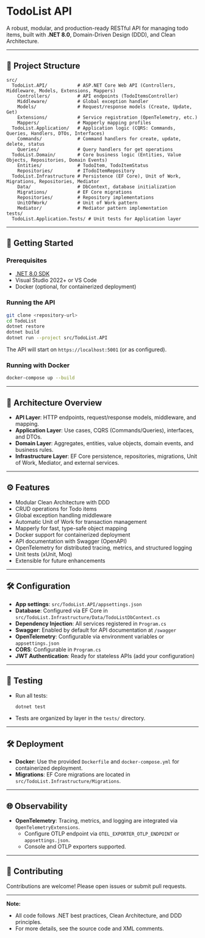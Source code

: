 # TodoList API

A robust, modular, and production-ready RESTful API for managing todo items, built with **.NET 8.0**, Domain-Driven Design (DDD), and Clean Architecture.

---

## 📁 Project Structure

```
src/
  TodoList.API/           # ASP.NET Core Web API (Controllers, Middleware, Models, Extensions, Mappers)
    Controllers/          # API endpoints (TodoItemsController)
    Middleware/           # Global exception handler
    Models/               # Request/response models (Create, Update, Get)
    Extensions/           # Service registration (OpenTelemetry, etc.)
    Mappers/              # Mapperly mapping profiles
  TodoList.Application/   # Application logic (CQRS: Commands, Queries, Handlers, DTOs, Interfaces)
    Commands/             # Command handlers for create, update, delete, status
    Queries/              # Query handlers for get operations
  TodoList.Domain/        # Core business logic (Entities, Value Objects, Repositories, Domain Events)
    Entities/             # TodoItem, TodoItemStatus
    Repositories/         # ITodoItemRepository
  TodoList.Infrastructure # Persistence (EF Core), Unit of Work, Migrations, Repositories, Mediator
    Data/                 # DbContext, database initialization
    Migrations/           # EF Core migrations
    Repositories/         # Repository implementations
    UnitOfWork/           # Unit of Work pattern
    Mediator/             # Mediator pattern implementation
tests/
  TodoList.Application.Tests/ # Unit tests for Application layer
```

---

## 🚀 Getting Started

### Prerequisites

- [.NET 8.0 SDK](https://dotnet.microsoft.com/download)
- Visual Studio 2022+ or VS Code
- Docker (optional, for containerized deployment)

### Running the API

```bash
git clone <repository-url>
cd TodoList
dotnet restore
dotnet build
dotnet run --project src/TodoList.API
```

The API will start on `https://localhost:5001` (or as configured).

### Running with Docker

```bash
docker-compose up --build
```

---

## 🧠 Architecture Overview

- **API Layer**: HTTP endpoints, request/response models, middleware, and mapping.
- **Application Layer**: Use cases, CQRS (Commands/Queries), interfaces, and DTOs.
- **Domain Layer**: Aggregates, entities, value objects, domain events, and business rules.
- **Infrastructure Layer**: EF Core persistence, repositories, migrations, Unit of Work, Mediator, and external services.

---

## ⚙️ Features

- Modular Clean Architecture with DDD
- CRUD operations for Todo items
- Global exception handling middleware
- Automatic Unit of Work for transaction management
- Mapperly for fast, type-safe object mapping
- Docker support for containerized deployment
- API documentation with Swagger (OpenAPI)
- OpenTelemetry for distributed tracing, metrics, and structured logging
- Unit tests (xUnit, Moq)
- Extensible for future enhancements

---

## 🛠️ Configuration

- **App settings**: `src/TodoList.API/appsettings.json`
- **Database**: Configured via EF Core in `src/TodoList.Infrastructure/Data/TodoListDbContext.cs`
- **Dependency Injection**: All services registered in `Program.cs`
- **Swagger**: Enabled by default for API documentation at `/swagger`
- **OpenTelemetry**: Configurable via environment variables or `appsettings.json`
- **CORS**: Configurable in `Program.cs`
- **JWT Authentication**: Ready for stateless APIs (add your configuration)

---

## 🧪 Testing

- Run all tests:
  ```bash
  dotnet test
  ```
- Tests are organized by layer in the `tests/` directory.

---

## 🛠️ Deployment

- **Docker**: Use the provided `Dockerfile` and `docker-compose.yml` for containerized deployment.
- **Migrations**: EF Core migrations are located in `src/TodoList.Infrastructure/Migrations`.

---

## 🌐 Observability

- **OpenTelemetry**: Tracing, metrics, and logging are integrated via `OpenTelemetryExtensions`.
  - Configure OTLP endpoint via `OTEL_EXPORTER_OTLP_ENDPOINT` or `appsettings.json`.
  - Console and OTLP exporters supported.

---

## 🤝 Contributing

Contributions are welcome! Please open issues or submit pull requests.

---

**Note:**  
- All code follows .NET best practices, Clean Architecture, and DDD principles.
- For more details, see the source code and XML comments.
